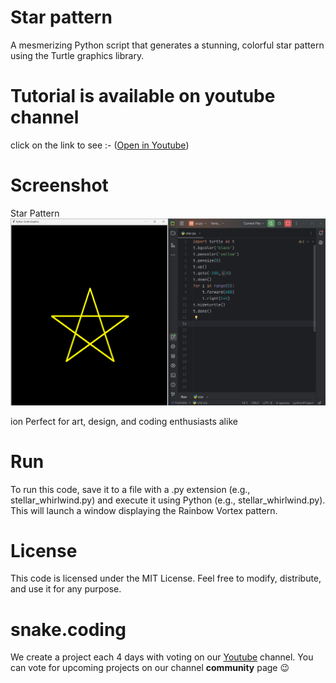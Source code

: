 # Star pattern

A mesmerizing Python script that generates a stunning, colorful star pattern using the Turtle graphics library. 

# Tutorial is available on youtube channel 
click on the link to see :- ([Open in Youtube](https://youtu.be/d_-aNC68qy0))

# Screenshot

Star Pattern
![screenshot](star.png)


ion
Perfect for art, design, and coding enthusiasts alike


# Run
To run this code, save it to a file with a .py extension (e.g., stellar_whirlwind.py) and execute it using Python (e.g., stellar_whirlwind.py). This will launch a window displaying the Rainbow Vortex pattern.

# License
This code is licensed under the MIT License. Feel free to modify, distribute, and use it for any purpose.

# snake.coding
We create a project each 4 days with voting on our <a href="https://youtube.com/@snakecoding_12" target="_blank">Youtube</a> channel.
You can vote for upcoming projects on our channel **community** page :wink:

